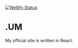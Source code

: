 [![Netlify Status](https://api.netlify.com/api/v1/badges/3384f008-3760-46dd-a83a-a1024571b311/deploy-status)](https://app.netlify.com/sites/relaxed-sopapillas-15b190/deploys)

# .UM
My official site is written in React.
